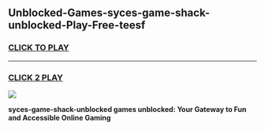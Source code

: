 
## Unblocked-Games-syces-game-shack-unblocked-Play-Free-teesf
<h3>
<a href="https://premium76.site?title=syces-game-shack-unblocked&ref=18A1">CLICK TO PLAY</a></h3>
<hr>

<h3>
<a href="https://premium76.site?title=syces-game-shack-unblocked&ref=18A1">CLICK 2 PLAY</a>
  
</h3>

<a href="https://premium76.site?title=syces-game-shack-unblocked&ref=18A1"><img src="https://clearcache.store/games.png"></a>


**syces-game-shack-unblocked games unblocked: Your Gateway to Fun and Accessible Online Gaming**
